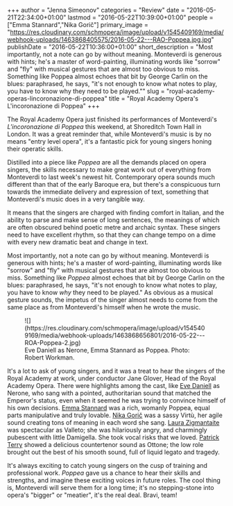 +++
author = "Jenna Simeonov"
categories = "Review"
date = "2016-05-21T22:34:00+01:00"
lastmod = "2016-05-22T10:39:00+01:00"
people = ["Emma Stannard","Nika Gorič"]
primary_image = "https://res.cloudinary.com/schmopera/image/upload/v1545409169/media/webhook-uploads/1463868405575/2016-05-22---RAO-Poppea.jpg.jpg"
publishDate = "2016-05-22T10:36:00+01:00"
short_description = "Most importantly, not a note can go by without meaning. Monteverdi is generous with hints; he&#039;s a master of word-painting, illuminating words like &quot;sorrow&quot; and &quot;fly&quot; with musical gestures that are almost too obvious to miss. Something like Poppea almost echoes that bit by George Carlin on the blues: paraphrased, he says, &quot;it&#039;s not enough to know what notes to play, you have to know why they need to be played.&quot;"
slug = "royal-academy-operas-lincoronazione-di-poppea"
title = "Royal Academy Opera&#039;s L&#039;incoronazione di Poppea"
+++

The Royal Academy Opera just finished its performances of Monteverdi's *L'incoronazione di Poppea* this weekend, at Shoreditch Town Hall in London. It was a great reminder that, while Monteverdi's music is by no means "entry level opera", it's a fantastic pick for young singers honing their operatic skills.

Distilled into a piece like *Poppea* are all the demands placed on opera singers, the skills necessary to make great work out of everything from Monteverdi to last week's newest hit. Contemporary opera sounds much different than that of the early Baroque era, but there's a conspicuous turn towards the immediate delivery and expression of text, something that Monteverdi's music does in a very tangible way. 

It means that the singers are charged with finding comfort in Italian, and the ability to parse and make sense of long sentences, the meanings of which are often obscured behind poetic metre and archaic syntax. These singers need to have excellent rhythm, so that they can change tempo on a dime with every new dramatic beat and change in text. 

Most importantly, not a note can go by without meaning. Monteverdi is generous with hints; he's a master of word-painting, illuminating words like "sorrow" and "fly" with musical gestures that are almost too obvious to miss. Something like *Poppea* almost echoes that bit by George Carlin on the blues: paraphrased, he says, "it's not enough to know what notes to play, you have to know *why* they need to be played." As obvious as a musical gesture sounds, the impetus of the singer almost needs to come from the same place as from Monteverdi's himself when he wrote the music.

<figure data-type="image">
![](https://res.cloudinary.com/schmopera/image/upload/v1545409169/media/webhook-uploads/1463868656801/2016-05-22---ROA-Poppea-2.jpg)<figcaption>Eve Daniell as Nerone, Emma Stannard as Poppea. Photo: Robert Workman.</figcaption>
</figure>

It's a lot to ask of young singers, and it was a treat to hear the singers of the Royal Academy at work, under conductor Jane Glover, Head of the Royal Academy Opera. There were highlights among the cast, like [Eve Daniell](https://twitter.com/eve_daniell) as Nerone, who sang with a pointed, authoritarian sound that matched the Emperor's status, even when it seemed he was trying to convince himself of his own decisions. [Emma Stannard](/scene/people/emma-stannard/) was a rich, womanly Poppea, equal parts manipulative and truly lovable. [Nika Gorič](/scene/people/nika-goric/) was a sassy Virtù, her agile sound creating tons of meaning in each word she sang. [Laura Zigmantaite](https://twitter.com/lzigmantaite) was spectacular as Valleto; she was hilariously angry, and charmingly pubescent with little Damigella. She took vocal risks that we loved. [Patrick Terry](https://twitter.com/patricketerry) showed a delicious countertenor sound as Ottone; the low role brought out the best of his smooth sound, full of liquid legato and tragedy.

It's always exciting to catch young singers on the cusp of training and professional work. *Poppea* gave us a chance to hear their skills and strengths, and imagine these exciting voices in future roles. The cool thing is, Monteverdi will serve them for a long time; it's no stepping-stone into opera's "bigger" or "meatier", it's the real deal. Bravi, team!
